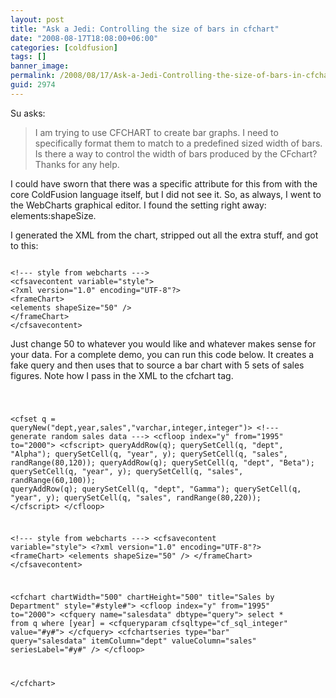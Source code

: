```yaml
---
layout: post
title: "Ask a Jedi: Controlling the size of bars in cfchart"
date: "2008-08-17T18:08:00+06:00"
categories: [coldfusion]
tags: []
banner_image: 
permalink: /2008/08/17/Ask-a-Jedi-Controlling-the-size-of-bars-in-cfchart
guid: 2974
---
```


Su asks:

<blockquote>
<p>
I am trying to use CFCHART to create bar graphs.  I need to specifically format them to match to a predefined sized width of bars.  Is there a way to control the width of bars produced by the CFchart?  Thanks for any help.
</p>
</blockquote>
<!--more-->
I could have sworn that there was a specific attribute for this from with the core ColdFusion language itself, but I did not see it. So, as always, I went to the WebCharts graphical editor. I found the setting right away: elements:shapeSize. 

I generated the XML from the chart, stripped out all the extra stuff, and got to this:

<code>
&lt;!--- style from webcharts ---&gt;
&lt;cfsavecontent variable="style"&gt;
&lt;?xml version="1.0" encoding="UTF-8"?&gt;
&lt;frameChart&gt;
&lt;elements shapeSize="50" /&gt;
&lt;/frameChart&gt;
&lt;/cfsavecontent&gt;
</code>

Just change 50 to whatever you would like and whatever makes sense for your data. For a complete demo, you can run this code below. It creates a fake query and then uses that to source a bar chart with 5 sets of sales figures. Note how I pass in the XML to the cfchart tag.

<code>

&lt;cfset q = queryNew("dept,year,sales","varchar,integer,integer")&gt;
&lt;!--- generate random sales data ---&gt;
&lt;cfloop index="y" from="1995" to="2000"&gt;
	&lt;cfscript&gt;
	queryAddRow(q);
	querySetCell(q, "dept", "Alpha");
	querySetCell(q, "year", y);
	querySetCell(q, "sales", randRange(80,120));
	queryAddRow(q);
	querySetCell(q, "dept", "Beta");
	querySetCell(q, "year", y);
	querySetCell(q, "sales", randRange(60,100));
	queryAddRow(q);
	querySetCell(q, "dept", "Gamma");
	querySetCell(q, "year", y);
	querySetCell(q, "sales", randRange(80,220));
	&lt;/cfscript&gt;
&lt;/cfloop&gt;

&lt;!--- style from webcharts ---&gt;
&lt;cfsavecontent variable="style"&gt;
&lt;?xml version="1.0" encoding="UTF-8"?&gt;
&lt;frameChart&gt;
&lt;elements shapeSize="50" /&gt;
&lt;/frameChart&gt;
&lt;/cfsavecontent&gt;

&lt;cfchart chartWidth="500" chartHeight="500" title="Sales by Department" style="#style#"&gt;
	&lt;cfloop index="y" from="1995" to="2000"&gt;
		&lt;cfquery name="salesdata" dbtype="query"&gt;
		select	*
		from	q
		where	[year] = &lt;cfqueryparam cfsqltype="cf_sql_integer" value="#y#"&gt;
		&lt;/cfquery&gt;
	&lt;cfchartseries type="bar" query="salesdata" itemColumn="dept" valueColumn="sales" seriesLabel="#y#" /&gt;
	&lt;/cfloop&gt;

&lt;/cfchart&gt;
</code>